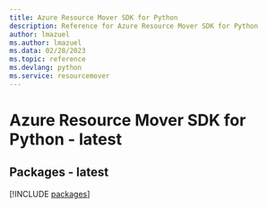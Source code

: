 ```yaml
---
title: Azure Resource Mover SDK for Python
description: Reference for Azure Resource Mover SDK for Python
author: lmazuel
ms.author: lmazuel
ms.data: 02/28/2023
ms.topic: reference
ms.devlang: python
ms.service: resourcemover
---
```

# Azure Resource Mover SDK for Python - latest
## Packages - latest
[!INCLUDE [packages](resource-mover-index.md)]